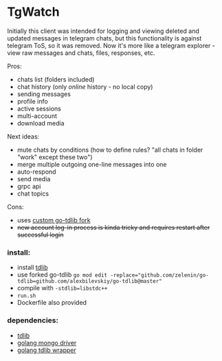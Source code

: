 # TgWatch

Initially this client was intended for logging and viewing deleted and updated messages in telegram chats, but this functionality is against telegram ToS, so it was removed.
Now it's more like a telegram explorer - view raw messages and chats, files, responses, etc.

Pros:
* chats list (folders included)
* chat history (only *online* history - no local copy)
* sending messages
* profile info
* active sessions
* multi-account
* download media

Next ideas:
* mute chats by conditions (how to define rules? "all chats in folder "work" except these two")
* merge multiple outgoing one-line messages into one
* auto-respond 
* send media
* grpc api
* chat topics

Cons:
* uses [custom go-tdlib fork](https://github.com/alexbilevskiy/go-tdlib)
* ~~new account log-in process is kinda tricky and requires restart after successful login~~

### install:
* install [tdlib](https://tdlib.github.io/td/build.html?language=Go)
* use forked go-tdlib `go mod edit -replace="github.com/zelenin/go-tdlib=github.com/alexbilevskiy/go-tdlib@master"`
* compile with `-stdlib=libstdc++`
* `run.sh`
* Dockerfile also provided

### dependencies:
* [tdlib](https://tdlib.github.io/td/build.html?language=Go)
* [golang mongo driver](https://pkg.go.dev/go.mongodb.org/mongo-driver)
* [golang tdlib wrapper](https://github.com/zelenin/go-tdlib)
